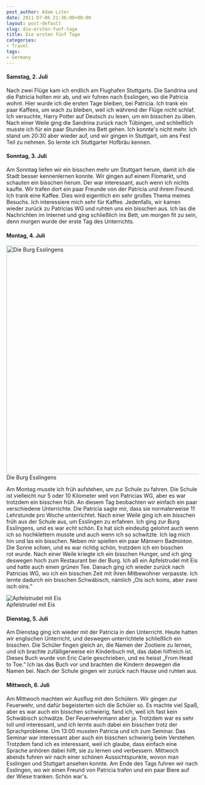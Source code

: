 ```yaml
---
post_author: Adam Liter
date: 2011-07-06 21:36:00+00:00
layout: post-default
slug: die-ersten-funf-tage
title: Die ersten fünf Tage
categories:
- Travel
tags:
- Germany
---
```


#### Samstag, 2. Juli

Nach zwei Flüge kam ich endlich am Flughafen Stuttgarts. Die Sandrina und die Patricia holten mir ab, und wir fuhren nach Esslingen, wo die Patricia wohnt. Hier wurde ich die ersten Tage bleiben, bei Patricia. Ich trank ein paar Kaffees, um wach zu bleiben, weil ich während der Flüge nicht schlaf. Ich versuchte, Harry Potter auf Deutsch zu lesen, um ein bisschen zu üben. Nach einer Weile ging die Sandrina zurück nach Tübingen, und schließlich musste ich für ein paar Stunden ins Bett gehen. Ich konnte's nicht mehr. Ich stand um 20:30 aber wieder auf, und wir gingen in Stuttgart, um ans Fest Teil zu nehmen. So lernte ich Stuttgarter Hofbräu kennen.

#### Sonntag, 3. Juli

Am Sonntag liefen wir ein bisschen mehr um Stuttgart herum, damit ich die Stadt besser kennenlernen konnte. Wir gingen auf einem Flomarkt, und schauten ein bisschen herum. Der war interessant, auch wenn ich nichts kaufte. Wir trafen dort ein paar Freunde von der Patricia und ihrem Freund. Ich trank eine Kaffee. Dies wird eigentlich ein sehr großes Thema meines Besuchs. Ich interessiere mich sehr für Kaffee. Jedenfalls, wir kamen wieder zurück zu Patricias WG und ruhten uns ein bisschen aus. Ich las die Nachrichten im Internet und ging schließlich ins Bett, um morgen fit zu sein, denn morgen wurde der erste Tag des Unterrichts.

#### Montag, 4. Juli

<div class="img-blog-wrapper">
<img class="img-blog" width="600px" alt="Die Burg Esslingens" src="http://i.imgur.com/tTkK4Wl.jpg" />
<div class="img-blog-caption">Die Burg Esslingens</div>
</div>

Am Montag musste ich früh aufstehen, um zur Schule zu fahren. Die Schule ist vielleicht nur 5 oder 10 Kilometer weit von Patricias WG, aber es war trotzdem ein bisschen früh. An diesem Tag beobachten wir einfach ein paar verschiedene Unterrichte. Die Patricia sagte mir, dass sie normalerweise 11 Lehrstunde pro Woche unterrichtet. Nach einer Weile ging ich ein bisschen früh aus der Schule aus, um Esslingen zu erfahren. Ich ging zur Burg Esslingens, und es war _echt_ schön. Es hat sich eindeutig gelohnt auch wenn ich so hochklettern musste und auch wenn ich so schwitzte. Ich lag mich hin und las ein bisschen. Neben mir spielten ein paar Männern Badminton. Die Sonne schien, und es war richtig schön, trotzdem ich ein bisschen rot wurde. Nach einer Weile kriegte ich ein bisschen Hunger, und ich ging deswegen hoch zum Restaurant bei der Burg. Ich aß ein Apfelstrudel mit Eis und hatte auch einen grünen Tee. Danach ging ich wieder zurück nach Patricias WG, wo ich ein bisschen Zeit mit ihren Mitbewohner verpasste. Ich lernte dadurch ein bisschen Schwäbisch, nämlich „Ois isch koins, aber zwoi isch oins.”

<div class="img-blog-wrapper">
<img class="img-blog" alt="Apfelstrudel mit Eis" src="http://i.imgur.com/1H5nhcv.jpg" />
<div class="img-blog-caption">Apfelstrudel mit Eis</div>
</div>

#### Dienstag, 5. Juli

Am Dienstag ging ich wieder mit der Patricia in den Unterricht. Heute hatten wir englischen Unterricht, und deswegen unterrichtete schließlich ein bisschen. Die Schüler fingen gleich an, die Namen der Zootiere zu lernen, und ich brachte zufälligerweise ein Kinderbuch mit, das dabei hilfreich ist. Dieses Buch wurde von Eric Carle geschrieben, und es heisst „From Head to Toe.” Ich las das Buch vor und brachten die Kindern deswegen die Namen bei. Nach der Schule gingen wir zurück nach Hause und ruhten aus.

#### Mittwoch, 6. Juli

Am Mittwoch machten wir Ausflug mit den Schülern. Wir gingen zur Feuerwehr, und dafür begeisterten sich die Schüler so. Es machte viel Spaß, aber es war auch ein bisschen schwierig, fand ich, weil ich fast kein Schwäbisch schwätze. Der Feuerwehrmann aber ja. Trotzdem war es sehr toll und interessant, und ich lernte auch dabei ein bisschen trotz der Sprachprobleme. Um 13:00 mussten Patricia und ich zum Seminar. Das Seminar war interessant aber auch ein bisschen schwierig beim Verstehen. Trotzdem fand ich es interessant, weil ich glaube, dass einfach eine Sprache anhören dabei hilft, sie zu lernen und verbessern. Mittwoch abends fuhren wir nach einer schönen Aussichtspunkte, wovon man Esslingen und Stuttgart ansehen konnte. Am Ende des Tags fuhren wir nach Esslingen, wo wir einen Freund von Patricia trafen und ein paar Biere auf der Wiese tranken. Schön war's.